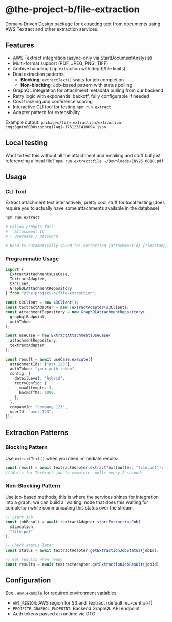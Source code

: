 # @the-project-b/file-extraction

Domain-Driven Design package for extracting text from documents using AWS Textract and other extraction services.

## Features

- AWS Textract integration (async-only via StartDocumentAnalysis)
- Multi-format support (PDF, JPEG, PNG, TIFF)
- Archive handling (zip extraction with depth/file limits)
- Dual extraction patterns:
  - **Blocking**: `extractText()` waits for job completion
  - **Non-blocking**: Job-based pattern with status polling
- GraphQL integration for attachment metadata pulling from our backend
- Retry logic with exponential backoff, fully configurable if needed
- Cost tracking and confidence scoring
- Interactive CLI tool for testing `npm run extract`
- Adapter pattern for extensibility

Example output: `packages/file-extraction/extraction-cmgz6qntm0008xzodncq174qi-1761231410094.json`

## Local testing

Want to test this without all the attachment and emailing and stuff but just referencing a local file?
`npm run extract:file ~/Downloads/INV25_0010.pdf`

## Usage

### CLI Tool

Extract attachment text interactively, pretty cool stuff for local testing (does require you to actually have some attachments available in the database)

```bash
npm run extract

# Follow prompts for:
# - Attachment ID
# - Username / password

# Results automatically saved to: extraction-{attachmentId}-{timestamp}.json
```

### Programmatic Usage

```typescript
import {
  ExtractAttachmentsUseCase,
  TextractAdapter,
  S3Client,
  GraphQLAttachmentRepository,
} from "@the-project-b/file-extraction";

const s3Client = new S3Client();
const textractAdapter = new TextractAdapter(s3Client);
const attachmentRepository = new GraphQLAttachmentRepository(
  graphqlEndpoint,
  authToken
);

const useCase = new ExtractAttachmentsUseCase(
  attachmentRepository,
  textractAdapter
);

const result = await useCase.execute({
  attachmentIds: ["att_123"],
  authToken: "your-auth-token",
  config: {
    detailLevel: "hybrid",
    retryConfig: {
      maxAttempts: 3,
      backoffMs: 1000,
    },
  },
  companyId: "company_123",
  userId: "user_123",
});
```

## Extraction Patterns

### Blocking Pattern

Use `extractText()` when you need immediate results:

```typescript
const result = await textractAdapter.extractText(buffer, "file.pdf");
// Waits for Textract job to complete, polls every 2 seconds
```

### Non-Blocking Pattern

Use job-based methods, this is where the services shines for integration into a graph, we can build a 'waiting' node that does this waiting for completion while communicating this status over the stream.

```typescript
// Start job
const jobResult = await textractAdapter.startExtractionJob(
  s3Location,
  "file.pdf"
);

// Check status later
const status = await textractAdapter.getExtractionJobStatus(jobId);

// Get results when ready
const results = await textractAdapter.getExtractionJobResult(jobId);
```

## Configuration

See `.env.example` for required environment variables:
- `AWS_REGION`: AWS region for S3 and Textract (default: eu-central-1)
- `PROJECTB_GRAPHQL_ENDPOINT`: Backend GraphQL API endpoint
- Auth tokens passed at runtime via DTO
